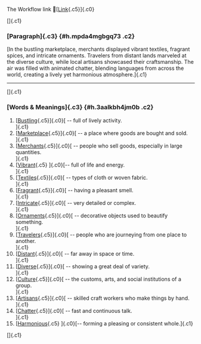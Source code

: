 The Workflow link
👏[[Link](https://www.google.com/url?q=http://www.google.com&sa=D&source=editors&ust=1760294366602891&usg=AOvVaw05t3k-Tm473SD5gd9NW707){.c5}]{.c0}

[]{.c1}

### [Paragraph]{.c3} {#h.mpda4mgbgq73 .c2}

[In the bustling marketplace, merchants displayed vibrant textiles,
fragrant spices, and intricate ornaments. Travelers from distant lands
marveled at the diverse culture, while local artisans showcased their
craftsmanship. The air was filled with animated chatter, blending
languages from across the world, creating a lively yet harmonious
atmosphere.]{.c1}

------------------------------------------------------------------------

[]{.c1}

### [Words & Meanings]{.c3} {#h.3aalkbh4jm0b .c2}

1.  [[Bustling](https://www.google.com/url?q=http://www.google.com&sa=D&source=editors&ust=1760294366604016&usg=AOvVaw3FmeuH_xc9VCMST_lqLOqq){.c5}]{.c0}[ --
    full of lively activity.\
    ]{.c1}
2.  [[Marketplace](https://www.google.com/url?q=http://www.google.com&sa=D&source=editors&ust=1760294366604234&usg=AOvVaw2RLAPsyZW3Gy_sF8va6EH2){.c5}]{.c0}[ --
    a place where goods are bought and sold.\
    ]{.c1}
3.  [[Merchants](https://www.google.com/url?q=http://www.google.com&sa=D&source=editors&ust=1760294366604479&usg=AOvVaw227d4xF6i0vMjTikX3M1oR){.c5}]{.c0}[ --
    people who sell goods, especially in large quantities.\
    ]{.c1}
4.  [[Vibrant](https://www.google.com/url?q=http://www.google.com&sa=D&source=editors&ust=1760294366604741&usg=AOvVaw3vWLhDAqBeG31cmpRBY4dE){.c5}
    ]{.c0}[-- full of life and energy.\
    ]{.c1}
5.  [[Textiles](https://www.google.com/url?q=http://www.google.com&sa=D&source=editors&ust=1760294366604935&usg=AOvVaw2MJNIGdUepDWd96-W6lvmm){.c5}]{.c0}[ --
    types of cloth or woven fabric.\
    ]{.c1}
6.  [[Fragrant](https://www.google.com/url?q=http://www.google.com&sa=D&source=editors&ust=1760294366605173&usg=AOvVaw229zaiyb9lrrWLoeEUDIcR){.c5}]{.c0}[ --
    having a pleasant smell.\
    ]{.c1}
7.  [[Intricate](https://www.google.com/url?q=http://www.google.com&sa=D&source=editors&ust=1760294366605391&usg=AOvVaw20olWvE9g2aFysucgzIObi){.c5}]{.c0}[ --
    very detailed or complex.\
    ]{.c1}
8.  [[Ornaments](https://www.google.com/url?q=http://www.google.com&sa=D&source=editors&ust=1760294366605588&usg=AOvVaw05RVC35_eeoBBLwKI_Wl-d){.c5}]{.c0}[ --
    decorative objects used to beautify something.\
    ]{.c1}
9.  [[Travelers](https://www.google.com/url?q=http://www.google.com&sa=D&source=editors&ust=1760294366605901&usg=AOvVaw1RLZpdjjPuHRqLq_YuBjk7){.c5}]{.c0}[ --
    people who are journeying from one place to another.\
    ]{.c1}
10. [[Distant](https://www.google.com/url?q=http://www.google.com&sa=D&source=editors&ust=1760294366606195&usg=AOvVaw3Qj91d18TY85uKICXIvwIB){.c5}]{.c0}[ --
    far away in space or time.\
    ]{.c1}
11. [[Diverse](https://www.google.com/url?q=http://www.google.com&sa=D&source=editors&ust=1760294366606430&usg=AOvVaw12iAwCbwrOxaKNCM3pOCCf){.c5}]{.c0}[ --
    showing a great deal of variety.\
    ]{.c1}
12. [[Culture](https://www.google.com/url?q=http://www.google.com&sa=D&source=editors&ust=1760294366606684&usg=AOvVaw0cnUk9a_V3DNbshJeYzN0N){.c5}]{.c0}[ --
    the customs, arts, and social institutions of a group.\
    ]{.c1}
13. [[Artisans](https://www.google.com/url?q=http://www.google.com&sa=D&source=editors&ust=1760294366606983&usg=AOvVaw2CL1f2uw2v3B_6RKYboz20){.c5}]{.c0}[ --
    skilled craft workers who make things by hand.\
    ]{.c1}
14. [[Chatter](https://www.google.com/url?q=http://www.google.com&sa=D&source=editors&ust=1760294366607349&usg=AOvVaw1hCe3MhzdN6PlgNU6Fw3hN){.c5}]{.c0}[ --
    fast and continuous talk.\
    ]{.c1}
15. [[Harmonious](https://www.google.com/url?q=http://www.google.com&sa=D&source=editors&ust=1760294366607612&usg=AOvVaw1X3HO6_u4rOjF70p_AU6Z9){.c5}
    ]{.c0}[-- forming a pleasing or consistent whole.]{.c1}

[]{.c1}
